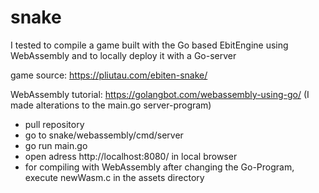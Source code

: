 # snake
I tested to compile a game built with the Go based EbitEngine using WebAssembly and to locally deploy it with a Go-server


game source: https://pliutau.com/ebiten-snake/

WebAssembly tutorial: https://golangbot.com/webassembly-using-go/ 
(I made alterations to the main.go server-program)

- pull repository
- go to snake/webassembly/cmd/server
- go run main.go
- open adress http://localhost:8080/ in local browser
- for compiling with WebAssembly after changing the Go-Program, execute newWasm.c in the assets directory
